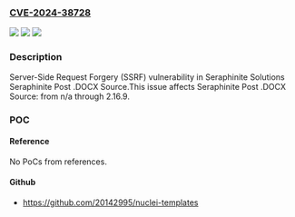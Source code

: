 ### [CVE-2024-38728](https://cve.mitre.org/cgi-bin/cvename.cgi?name=CVE-2024-38728)
![](https://img.shields.io/static/v1?label=Product&message=Seraphinite%20Post%20.DOCX%20Source&color=blue)
![](https://img.shields.io/static/v1?label=Version&message=n%2Fa&color=blue)
![](https://img.shields.io/static/v1?label=Vulnerability&message=CWE-918%20Server-Side%20Request%20Forgery%20(SSRF)&color=brighgreen)

### Description

Server-Side Request Forgery (SSRF) vulnerability in Seraphinite Solutions Seraphinite Post .DOCX Source.This issue affects Seraphinite Post .DOCX Source: from n/a through 2.16.9.

### POC

#### Reference
No PoCs from references.

#### Github
- https://github.com/20142995/nuclei-templates

